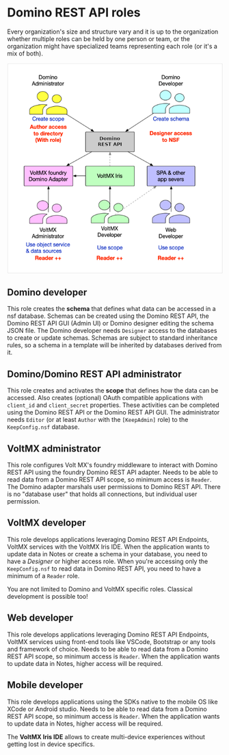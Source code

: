 # Domino REST API roles

Every organization's size and structure vary and it is up to the organization whether multiple roles can be held by one person or team, or the organization might have specialized teams representing each role (or it's a mix of both).

![Roles in Domino REST API](../../assets/images/DominoAdminDeveloperMXDeveloper.png)

## Domino developer

This role creates the **schema** that defines what data can be accessed in a nsf database. Schemas can be created using the Domino REST API, the Domino REST API GUI (Admin UI) or Domino designer editing the schema JSON file.
The Domino developer needs `Designer` access to the databases to create or update schemas. Schemas are subject to standard inheritance rules, so a schema in a template will be inherited by databases derived from it.

## Domino/Domino REST API administrator

This role creates and activates the **scope** that defines how the data can be accessed. Also creates (optional) OAuth compatible applications with `client_id` and `client_secret` properties. These activities can be completed using the Domino REST API or the Domino REST API GUI. The administrator needs `Editor` (or at least `Author` with the `[KeepAdmin]` role) to the `KeepConfig.nsf` database.

## VoltMX administrator

This role configures Volt MX's foundry middleware to interact with Domino REST API using the foundry Domino REST API adapter. Needs to be able to read data from a Domino REST API scope, so minimum access is `Reader`. The Domino adapter marshals user permissions to Domino REST API. There is no "database user" that holds all connections, but individual user permission.

## VoltMX developer

This role develops applications leveraging Domino REST API Endpoints, VoltMX services with the VoltMX Iris IDE. When the application wants to update data in Notes or create a schema in your database, you need to have a _Designer_ or higher access role. When you're accessing only the `KeepConfig.nsf` to read data in Domino REST API, you need to have a minimum of a `Reader` role.

You are not limited to Domino and VoltMX specific roles. Classical development is possible too!

<!-- {: .alert .alert-info} -->

## Web developer

This role develops applications leveraging Domino REST API Endpoints, VoltMX services using front-end tools like VSCode, Bootstrap or any tools and framework of choice. Needs to be able to read data from a Domino REST API scope, so minimum access is `Reader`. When the application wants to update data in Notes, higher access will be required.

## Mobile developer

This role develops applications using the SDKs native to the mobile OS like XCode or Android studio. Needs to be able to read data from a Domino REST API scope, so minimum access is `Reader`. When the application wants to update data in Notes, higher access will be required.

The **VoltMX Iris IDE** allows to create multi-device experiences without getting lost in device specifics.

<!-- {: .alert .alert-danger} -->
